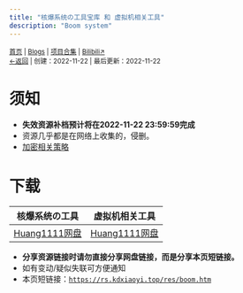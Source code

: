 ```yaml
---
title: "核爆系统の工具宝库 和 虚拟机相关工具"
description: "Boom system"
---
```

<small><a href="/">首页</a> | <a href="/blogs">Blogs</a> | <a href="/Project">项目合集</a> | <a href="https://space.bilibili.com/1987247870">Bilibili↗</a><br><a href="../">←返回</a> |
 创建：2022-11-22 | 最后更新：2022-11-22</small><br>

# 须知
* **失效资源补档预计将在2022-11-22 23:59:59完成**
* 资源几乎都是在网络上收集的，侵删。
* [加密相关策略](/resource-share/rule)

# 下载

|核爆系统の工具|虚拟机相关工具|
|-|-|
|[Huang1111网盘](//pan.huang1111.cn/s/2Q4XTN)|[Huang1111网盘](//pan.huang1111.cn/s/3MWAum)|

* **分享资源链接时请勿直接分享网盘链接，而是分享本页短链接。**
* 如有变动/疑似失联可方便通知
* 本页短链接：[`https://rs.kdxiaoyi.top/res/boom.htm`](https://rs.kdxiaoyi.top/res/boom.htm)